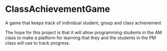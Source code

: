 # ClassAchievementGame
A game that keeps track of individual student, group and class achievement

The hope for this project is that it will allow programming students in the AM class to make a platform for learning that they and the students in the PM class will use to track progress.  